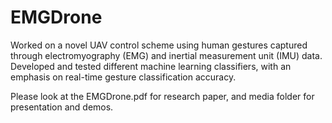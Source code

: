 # EMGDrone
Worked on a novel UAV control scheme using human gestures captured through electromyography (EMG) and inertial measurement unit (IMU) data. Developed and tested different machine learning classifiers, with an emphasis on real-time gesture classification accuracy.

Please look at the EMGDrone.pdf for research paper, and media folder for presentation and demos.

